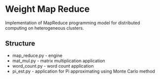 # Weight Map Reduce
Implementation of MapReduce programming model for distributed computing on heterogeneous clusters.
## Structure
* map_reduce.py - engine
* mat_mul.py - matrix multiplication application
* word_count.py - word count application
* pi_est.py - application for Pi approximating using Monte Carlo method
